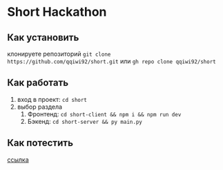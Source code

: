 # Short Hackathon

## Как установить

клонируете репозиторий 
```git clone https://github.com/qqiwi92/short.git```
или 
```gh repo clone qqiwi92/short``` 

## Как работать

1. вход в проект: ```cd short```
2. выбор раздела
    1. Фронтенд: ```cd short-client && npm i && npm run dev```
    2. Бэкенд: ```cd short-server && py main.py```

## Как потестить

[ссылка](https://lems.vercel.app/)